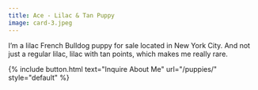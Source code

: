 ```yaml
---
title: Ace - Lilac & Tan Puppy
image: card-3.jpeg
---
```


I’m a lilac French Bulldog puppy for sale located in New York City. And not just a regular lilac, lilac with tan points, which makes me really rare.

{% include button.html text="Inquire About Me" url="/puppies/" style="default" %}
